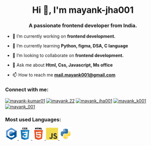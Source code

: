 <h1 align="center">Hi 👋, I'm mayank-jha001</h1>
<h3 align="center">A passionate frontend developer from India.</h3>

- 🔭 I’m currently working on **frontend development.**

- 🌱 I’m currently learning **Python, figma, DSA, C language**

- 👯 I’m looking to collaborate on **frontend development.**

- 💬 Ask me about **Html, Css, Javascript, Ms office**

- 📫 How to reach me **mail.mayank001@gmail.com**

<h3 align="left">Connect with me:</h3>
<p align="left">
<a href="https://linkedin.com/in/vairagi" target="blank"><img align="center" src="https://raw.githubusercontent.com/rahuldkjain/github-profile-readme-generator/master/src/images/icons/Social/linked-in-alt.svg" alt="mayank-kumar01" height="30" width="40" /></a>
<a href="https://instagram.com/vairagi.22" target="blank"><img align="center" src="https://raw.githubusercontent.com/rahuldkjain/github-profile-readme-generator/master/src/images/icons/Social/instagram.svg" alt="imayank.22" height="30" width="40" /></a>
<a href="https://www.codechef.com/users/mayank_jha001" target="blank"><img align="center" src="https://cdn.jsdelivr.net/npm/simple-icons@3.1.0/icons/codechef.svg" alt="mayank_jha001" height="30" width="40" /></a>
<a href="https://www.leetcode.com/mayank_k001" target="blank"><img align="center" src="https://raw.githubusercontent.com/rahuldkjain/github-profile-readme-generator/master/src/images/icons/Social/leet-code.svg" alt="mayank_k001" height="30" width="40" /></a>
<a href="https://auth.geeksforgeeks.org/user/mayank_001" target="blank"><img align="center" src="https://raw.githubusercontent.com/rahuldkjain/github-profile-readme-generator/master/src/images/icons/Social/geeks-for-geeks.svg" alt="mayank_001" height="30" width="40" /></a>
</p>

<h3 align="left">Most used Languages:</h3>
<p align="left"> <a href="https://www.cprogramming.com/" target="_blank" rel="noreferrer"> <img src="https://raw.githubusercontent.com/devicons/devicon/master/icons/c/c-original.svg" alt="c" width="40" height="40"/> </a> <a href="https://www.w3schools.com/css/" target="_blank" rel="noreferrer"> <img src="https://raw.githubusercontent.com/devicons/devicon/master/icons/css3/css3-original-wordmark.svg" alt="css3" width="40" height="40"/> </a> <a href="https://www.w3.org/html/" target="_blank" rel="noreferrer"> <img src="https://raw.githubusercontent.com/devicons/devicon/master/icons/html5/html5-original-wordmark.svg" alt="html5" width="40" height="40"/> </a> <a href="https://developer.mozilla.org/en-US/docs/Web/JavaScript" target="_blank" rel="noreferrer"> <img src="https://raw.githubusercontent.com/devicons/devicon/master/icons/javascript/javascript-original.svg" alt="javascript" width="40" height="40"/> </a> <a href="https://www.python.org" target="_blank" rel="noreferrer"> <img src="https://raw.githubusercontent.com/devicons/devicon/master/icons/python/python-original.svg" alt="python" width="40" height="40"/> </a> </p>


